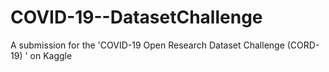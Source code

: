 # COVID-19--DatasetChallenge
A submission for the 'COVID-19 Open Research Dataset Challenge (CORD-19) ' on Kaggle
